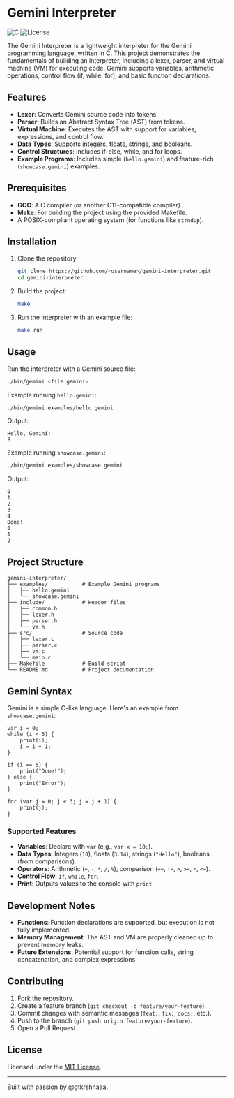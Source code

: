 # Gemini Interpreter

![C](https://img.shields.io/badge/language-C-blue.svg)
![License](https://img.shields.io/badge/license-MIT-green.svg)

The Gemini Interpreter is a lightweight interpreter for the Gemini programming language, written in C. This project demonstrates the fundamentals of building an interpreter, including a lexer, parser, and virtual machine (VM) for executing code. Gemini supports variables, arithmetic operations, control flow (if, while, for), and basic function declarations.

## Features
- **Lexer**: Converts Gemini source code into tokens.
- **Parser**: Builds an Abstract Syntax Tree (AST) from tokens.
- **Virtual Machine**: Executes the AST with support for variables, expressions, and control flow.
- **Data Types**: Supports integers, floats, strings, and booleans.
- **Control Structures**: Includes if-else, while, and for loops.
- **Example Programs**: Includes simple (`hello.gemini`) and feature-rich (`showcase.gemini`) examples.

## Prerequisites
- **GCC**: A C compiler (or another C11-compatible compiler).
- **Make**: For building the project using the provided Makefile.
- A POSIX-compliant operating system (for functions like `strndup`).

## Installation
1. Clone the repository:
   ```bash
   git clone https://github.com/<username>/gemini-interpreter.git
   cd gemini-interpreter
   ```
2. Build the project:
   ```bash
   make
   ```
3. Run the interpreter with an example file:
   ```bash
   make run
   ```

## Usage
Run the interpreter with a Gemini source file:
```bash
./bin/gemini <file.gemini>
```

Example running `hello.gemini`:
```bash
./bin/gemini examples/hello.gemini
```

Output:
```
Hello, Gemini!
8
```

Example running `showcase.gemini`:
```bash
./bin/gemini examples/showcase.gemini
```

Output:
```
0
1
2
3
4
Done!
0
1
2
```

## Project Structure
```
gemini-interpreter/
├── examples/           # Example Gemini programs
│   ├── hello.gemini
│   └── showcase.gemini
├── include/            # Header files
│   ├── common.h
│   ├── lexer.h
│   ├── parser.h
│   └── vm.h
├── src/                # Source code
│   ├── lexer.c
│   ├── parser.c
│   ├── vm.c
│   └── main.c
├── Makefile            # Build script
└── README.md           # Project documentation
```

## Gemini Syntax
Gemini is a simple C-like language. Here's an example from `showcase.gemini`:
```gemini
var i = 0;
while (i < 5) {
    print(i);
    i = i + 1;
}

if (i == 5) {
    print("Done!");
} else {
    print("Error");
}

for (var j = 0; j < 3; j = j + 1) {
    print(j);
}
```

### Supported Features
- **Variables**: Declare with `var` (e.g., `var x = 10;`).
- **Data Types**: Integers (`10`), floats (`3.14`), strings (`"Hello"`), booleans (from comparisons).
- **Operators**: Arithmetic (`+`, `-`, `*`, `/`, `%`), comparison (`==`, `!=`, `>`, `>=`, `<`, `<=`).
- **Control Flow**: `if`, `while`, `for`.
- **Print**: Outputs values to the console with `print`.

## Development Notes
- **Functions**: Function declarations are supported, but execution is not fully implemented.
- **Memory Management**: The AST and VM are properly cleaned up to prevent memory leaks.
- **Future Extensions**: Potential support for function calls, string concatenation, and complex expressions.

## Contributing
1. Fork the repository.
2. Create a feature branch (`git checkout -b feature/your-feature`).
3. Commit changes with semantic messages (`feat:`, `fix:`, `docs:`, etc.).
4. Push to the branch (`git push origin feature/your-feature`).
5. Open a Pull Request.

## License
Licensed under the [MIT License](LICENSE).


---
Built with passion by @gtkrshnaaa.